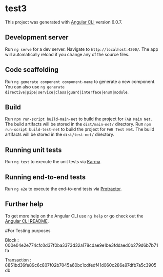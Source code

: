 # test3

This project was generated with [Angular CLI](https://github.com/angular/angular-cli) version 6.0.7.

## Development server

Run `ng serve` for a dev server. Navigate to `http://localhost:4200/`. The app will automatically reload if you change any of the source files.

## Code scaffolding

Run `ng generate component component-name` to generate a new component. You can also use `ng generate directive|pipe|service|class|guard|interface|enum|module`.

## Build

Run `npm run-script build-main-net` to build the project for `FAB Main Net`. The build artifacts will be stored in the `dist/main-net/` directory.
Run `npm run-script build-test-net` to build the project for `FAB Test Net`. The build artifacts will be stored in the `dist/test-net/` directory.

## Running unit tests

Run `ng test` to execute the unit tests via [Karma](https://karma-runner.github.io).

## Running end-to-end tests

Run `ng e2e` to execute the end-to-end tests via [Protractor](http://www.protractortest.org/).

## Further help

To get more help on the Angular CLI use `ng help` or go check out the [Angular CLI README](https://github.com/angular/angular-cli/blob/master/README.md).



#For Testing purposes

Block : 000e04e2e774cfc0d37f0ba3373d32a178cdae9e1be3fddaed0b279d6b7b71fa

Transaction : 8851bd36fe89c6c807f02b7045a60bc1cdfedf41d060c286e97dfb7a5c3905db

